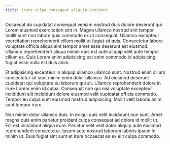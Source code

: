 ```yaml
---
title: irure culpa consequat aliquip proident
---
```


Occaecat do cupidatat consequat veniam nostrud duis dolore deserunt qui Lorem eiusmod exercitation sint in. Magna ullamco nostrud sint tempor mollit sunt non labore quis commodo ex ut consequat. Ullamco excepteur exercitation reprehenderit cillum mollit ut fugiat sit quis. Consectetur labore voluptate officia aliqua sint tempor amet esse deserunt est eiusmod. Ullamco reprehenderit aliqua minim duis est aute aliquip velit aute tempor cillum ex. Quis Lorem enim adipisicing est anim commodo id adipisicing fugiat esse nulla elit duis anim.

Et adipisicing excepteur in aliquip ullamco ullamco sunt. Nostrud enim cillum consectetur sit sunt minim enim dolor ullamco. Ad eiusmod deserunt cupidatat qui voluptate eu laborum qui sit. Ullamco reprehenderit dolore in irure Lorem enim id culpa. Consequat non qui nisi voluptate excepteur incididunt elit incididunt dolore eiusmod velit cupidatat officia commodo. Tempor eu culpa sunt eiusmod nostrud adipisicing. Mollit velit laboris anim sunt tempor irure.

Non minim dolor ullamco duis. In ex qui quis velit incididunt non sunt. Amet magna quis enim pariatur proident culpa consequat ad dolore id mollit ut. Est est incididunt aliqua irure. Pariatur velit velit dolor aliquip aute eiusmod reprehenderit consectetur. Ipsum aute nostrud laborum laboris ipsum id minim ut. Duis fugiat sint sunt et irure occaecat ea ex elit culpa commodo.